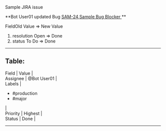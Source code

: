  

 
 Sample JIRA issue

 

 **Bot User01 updated Bug [ 
SAM-24,Sample Bug Blocker
 ](https://whiteam1.atlassian.net/browse/SAM-24) **  

 FieldOld Value => New Value 

 

 
 1.  resolution Open => Done 
 2.  status To Do => Done 
 
 

  

---

 Table:
---
   Field |  Value |  
    Assignee |  @Bot User01 |  
  Labels |   
 - #production
 - #major
 
  |  
    Priority |  Highest |  
  Status |  Done |  
  
---
 

 